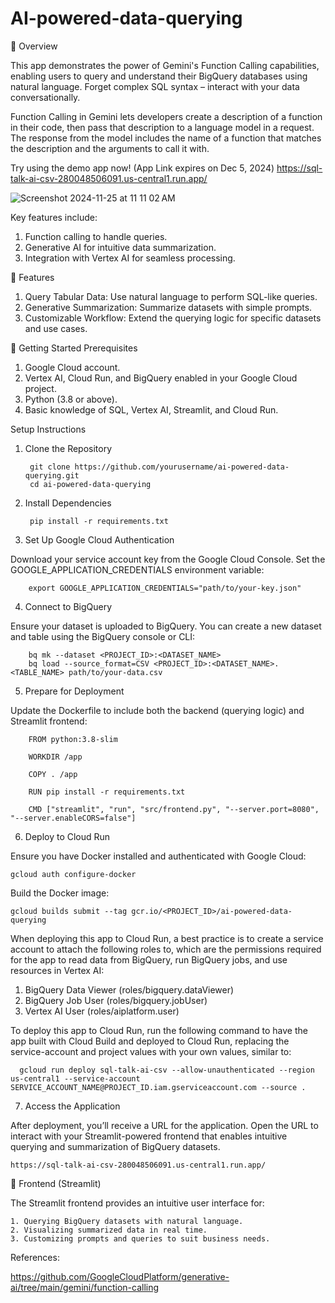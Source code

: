 # AI-powered-data-querying

📖 Overview

This app demonstrates the power of Gemini's Function Calling capabilities, enabling users to query and understand their BigQuery databases using natural language. Forget complex SQL syntax – interact with your data conversationally.

Function Calling in Gemini lets developers create a description of a function in their code, then pass that description to a language model in a request. The response from the model includes the name of a function that matches the description and the arguments to call it with.

Try using the demo app now! (App Link expires on Dec 5, 2024)
 https://sql-talk-ai-csv-280048506091.us-central1.run.app/

![Screenshot 2024-11-25 at 11 11 02 AM](https://github.com/user-attachments/assets/0eedc0d1-7fc6-42fd-be60-8f93d864db31)



Key features include:

1. Function calling to handle queries.
2. Generative AI for intuitive data summarization.
3. Integration with Vertex AI for seamless processing.

🎯 Features

1. Query Tabular Data: Use natural language to perform SQL-like queries.
2. Generative Summarization: Summarize datasets with simple prompts.
3. Customizable Workflow: Extend the querying logic for specific datasets and use cases.

🚀 Getting Started
Prerequisites

1. Google Cloud account.
2. Vertex AI, Cloud Run, and BigQuery enabled in your Google Cloud project.
3. Python (3.8 or above).
4. Basic knowledge of SQL, Vertex AI, Streamlit, and Cloud Run.

Setup Instructions

1. Clone the Repository

        git clone https://github.com/yourusername/ai-powered-data-querying.git
        cd ai-powered-data-querying

2. Install Dependencies

        pip install -r requirements.txt

3. Set Up Google Cloud Authentication

Download your service account key from the Google Cloud Console.
Set the GOOGLE_APPLICATION_CREDENTIALS environment variable:

        export GOOGLE_APPLICATION_CREDENTIALS="path/to/your-key.json"

4. Connect to BigQuery

Ensure your dataset is uploaded to BigQuery. You can create a new dataset and table using the BigQuery console or CLI:

        bq mk --dataset <PROJECT_ID>:<DATASET_NAME>
        bq load --source_format=CSV <PROJECT_ID>:<DATASET_NAME>.<TABLE_NAME> path/to/your-data.csv

5. Prepare for Deployment

Update the Dockerfile to include both the backend (querying logic) and Streamlit frontend:

        FROM python:3.8-slim
    
        WORKDIR /app
    
        COPY . /app
    
        RUN pip install -r requirements.txt
    
        CMD ["streamlit", "run", "src/frontend.py", "--server.port=8080", "--server.enableCORS=false"]



6. Deploy to Cloud Run

Ensure you have Docker installed and authenticated with Google Cloud:

    gcloud auth configure-docker

Build the Docker image:

    gcloud builds submit --tag gcr.io/<PROJECT_ID>/ai-powered-data-querying

When deploying this app to Cloud Run, a best practice is to create a service account to attach the following roles to, which are the permissions required for the app to read data from BigQuery, run BigQuery jobs, and use resources in Vertex AI:

1. BigQuery Data Viewer (roles/bigquery.dataViewer)
2. BigQuery Job User (roles/bigquery.jobUser)
3. Vertex AI User (roles/aiplatform.user)
        
To deploy this app to Cloud Run, run the following command to have the app built with Cloud Build and deployed to Cloud Run, replacing the service-account and project values with your own values, similar to:

      gcloud run deploy sql-talk-ai-csv --allow-unauthenticated --region us-central1 --service-account SERVICE_ACCOUNT_NAME@PROJECT_ID.iam.gserviceaccount.com --source .

7. Access the Application

After deployment, you’ll receive a URL for the application. Open the URL to interact with your Streamlit-powered frontend that enables intuitive querying and summarization of BigQuery datasets.

    https://sql-talk-ai-csv-280048506091.us-central1.run.app/

🧩 Frontend (Streamlit)

The Streamlit frontend provides an intuitive user interface for:

    1. Querying BigQuery datasets with natural language.
    2. Visualizing summarized data in real time.
    3. Customizing prompts and queries to suit business needs.

References:

https://github.com/GoogleCloudPlatform/generative-ai/tree/main/gemini/function-calling





